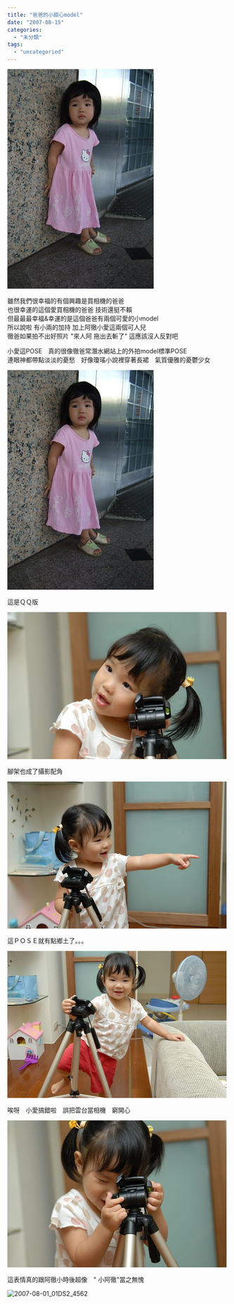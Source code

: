 ```yaml
---
title: "爸爸的小甜心model"
date: "2007-08-15"
categories: 
  - "未分類"
tags: 
  - "uncategoried"
---
```


![](images/873814248_ad65474d0e.jpg)

雖然我們很幸福的有個興趣是買相機的爸爸  
也很幸運的這個愛買相機的爸爸 技術還挺不賴  
但最最最幸福&幸運的是這個爸爸有兩個可愛的小model  
所以說啦 有小兩的加持 加上阿徹小愛這兩個可人兒   
徹爸如果拍不出好照片 "來人阿 拖出去斬了" 這應該沒人反對吧  
  
小愛這POSE　真的很像徹爸常潛水網站上的外拍model標準POSE  
連眼神都帶點淡淡的憂愁　好像瓊瑤小說裡穿著長裙　氣質優雅的憂鬱少女  
  
![](images/873814248_ad65474d0e.jpg)  
  
這是ＱＱ版  
  
![](images/1120556245_f81b69c636.jpg)

腳架也成了攝影配角  
  
![](images/1121399942_0eabfbec3d.jpg)  
  
這ＰＯＳＥ就有點鄉土了。。。  
  
![](images/1121399562_a2e2d761dc.jpg)  
  
唉呀　小愛搞錯啦　誤把雲台當相機　窮開心  
  
![](images/1120556567_80dc7a424f.jpg)  
  
這表情真的跟阿徹小時後超像　" 小阿徹"當之無愧  
  
![2007-08-01_01DS2_4562](http://farm2.static.flickr.com/1001/1023679148_d110dd2e18.jpg?v=0)
